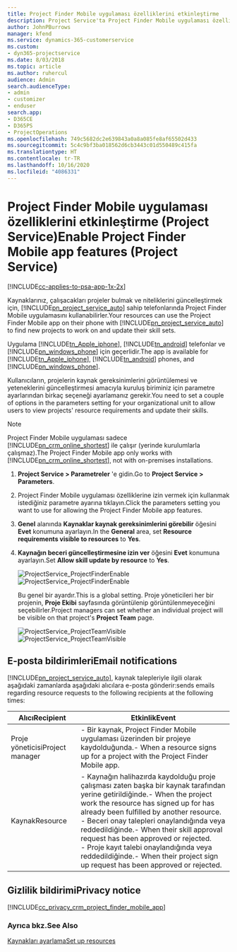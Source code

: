 ```yaml
---
title: Project Finder Mobile uygulaması özelliklerini etkinleştirme
description: Project Service'ta Project Finder Mobile uygulaması özelliklerini etkinleştirme
author: JohnPBurrows
manager: kfend
ms.service: dynamics-365-customerservice
ms.custom:
- dyn365-projectservice
ms.date: 8/03/2018
ms.topic: article
ms.author: ruhercul
audience: Admin
search.audienceType:
- admin
- customizer
- enduser
search.app:
- D365CE
- D365PS
- ProjectOperations
ms.openlocfilehash: 749c5682dc2e639843a0a8a085fe8af65502d433
ms.sourcegitcommit: 5c4c9bf3ba018562d6cb3443c01d550489c415fa
ms.translationtype: HT
ms.contentlocale: tr-TR
ms.lasthandoff: 10/16/2020
ms.locfileid: "4086331"
---
```

# <a name="enable-project-finder-mobile-app-features-project-service"></a><span data-ttu-id="62acd-103">Project Finder Mobile uygulaması özelliklerini etkinleştirme (Project Service)</span><span class="sxs-lookup"><span data-stu-id="62acd-103">Enable Project Finder Mobile app features (Project Service)</span></span>

[!INCLUDE[cc-applies-to-psa-app-1x-2x](../includes/cc-applies-to-psa-app-1x-2x.md)]

<span data-ttu-id="62acd-104">Kaynaklarınız, çalışacakları projeler bulmak ve niteliklerini güncelleştirmek için, [!INCLUDE[pn_project_service_auto](../includes/pn-project-service-auto.md)] sahip telefonlarında Project Finder Mobile uygulamasını kullanabilirler.</span><span class="sxs-lookup"><span data-stu-id="62acd-104">Your resources can use the Project Finder Mobile app on their phone with [!INCLUDE[pn_project_service_auto](../includes/pn-project-service-auto.md)] to find new projects to work on and update their skill sets.</span></span>  
  
 <span data-ttu-id="62acd-105">Uygulama [!INCLUDE[tn_Apple_iphone](../includes/tn-apple-iphone.md)], [!INCLUDE[tn_android](../includes/tn-android.md)] telefonlar ve [!INCLUDE[pn_windows_phone](../includes/pn-windows-phone.md)] için geçerlidir.</span><span class="sxs-lookup"><span data-stu-id="62acd-105">The app is available for [!INCLUDE[tn_Apple_iphone](../includes/tn-apple-iphone.md)], [!INCLUDE[tn_android](../includes/tn-android.md)] phones, and [!INCLUDE[pn_windows_phone](../includes/pn-windows-phone.md)].</span></span>  
  
 <span data-ttu-id="62acd-106">Kullanıcıların, projelerin kaynak gereksinimlerini görüntülemesi ve yeteneklerini güncelleştirmesi amacıyla kuruluş biriminiz için parametre ayarlarından birkaç seçeneği ayarlamanız gerekir.</span><span class="sxs-lookup"><span data-stu-id="62acd-106">You need to set a couple of options in the parameters setting for your organizational unit to allow users to view projects' resource requirements and update their skills.</span></span>  
  
> [!NOTE]
>  <span data-ttu-id="62acd-107">Project Finder Mobile uygulaması sadece [!INCLUDE[pn_crm_online_shortest](../includes/pn-crm-online-shortest.md)] ile çalışır (yerinde kurulumlarla çalışmaz).</span><span class="sxs-lookup"><span data-stu-id="62acd-107">The Project Finder Mobile app only works with [!INCLUDE[pn_crm_online_shortest](../includes/pn-crm-online-shortest.md)], not with on-premises installations.</span></span>  
  
1. <span data-ttu-id="62acd-108">**Project Service > Parametreler** 'e gidin.</span><span class="sxs-lookup"><span data-stu-id="62acd-108">Go to **Project Service > Parameters**.</span></span>  
  
2. <span data-ttu-id="62acd-109">Project Finder Mobile uygulaması özelliklerine izin vermek için kullanmak istediğiniz parametre ayarına tıklayın.</span><span class="sxs-lookup"><span data-stu-id="62acd-109">Click the parameters setting you want to use for allowing the Project Finder Mobile app features.</span></span>  
  
3. <span data-ttu-id="62acd-110">**Genel** alanında **Kaynaklar kaynak gereksinimlerini görebilir** öğesini **Evet** konumuna ayarlayın.</span><span class="sxs-lookup"><span data-stu-id="62acd-110">In the **General** area, set **Resource requirements visible to resources** to **Yes**.</span></span>  
  
4. <span data-ttu-id="62acd-111">**Kaynağın beceri güncelleştirmesine izin ver** öğesini **Evet** konumuna ayarlayın.</span><span class="sxs-lookup"><span data-stu-id="62acd-111">Set **Allow skill update by resource** to **Yes**.</span></span>  
  
   <span data-ttu-id="62acd-112">![ProjectService_ProjectFinderEnable](../psa/media/project-service-project-finder-enable.png "ProjectService_ProjectFinderEnable")</span><span class="sxs-lookup"><span data-stu-id="62acd-112">![ProjectService_ProjectFinderEnable](../psa/media/project-service-project-finder-enable.png "ProjectService_ProjectFinderEnable")</span></span>  
  
   <span data-ttu-id="62acd-113">Bu genel bir ayardır.</span><span class="sxs-lookup"><span data-stu-id="62acd-113">This is a global setting.</span></span> <span data-ttu-id="62acd-114">Proje yöneticileri her bir projenin, **Proje Ekibi** sayfasında görüntülenip görüntülenmeyeceğini seçebilirler.</span><span class="sxs-lookup"><span data-stu-id="62acd-114">Project managers can set whether an individual project will be visible on that project's **Project Team** page.</span></span>  
  
   <span data-ttu-id="62acd-115">![ProjectService_ProjectTeamVisible](../psa/media/project-service-project-team-visible.png "ProjectService_ProjectTeamVisible")</span><span class="sxs-lookup"><span data-stu-id="62acd-115">![ProjectService_ProjectTeamVisible](../psa/media/project-service-project-team-visible.png "ProjectService_ProjectTeamVisible")</span></span>  
  
## <a name="email-notifications"></a><span data-ttu-id="62acd-116">E-posta bildirimleri</span><span class="sxs-lookup"><span data-stu-id="62acd-116">Email notifications</span></span>  
 [!INCLUDE[pn_project_service_auto](../includes/pn-project-service-auto.md)]<span data-ttu-id="62acd-117">, kaynak talepleriyle ilgili olarak aşağıdaki zamanlarda aşağıdaki alıcılara e-posta gönderir:</span><span class="sxs-lookup"><span data-stu-id="62acd-117">sends emails regarding resource requests to the following recipients at the following times:</span></span>  
  
|<span data-ttu-id="62acd-118">Alıcı</span><span class="sxs-lookup"><span data-stu-id="62acd-118">Recipient</span></span>|<span data-ttu-id="62acd-119">Etkinlik</span><span class="sxs-lookup"><span data-stu-id="62acd-119">Event</span></span>|  
|---------------|-----------|  
|<span data-ttu-id="62acd-120">Proje yöneticisi</span><span class="sxs-lookup"><span data-stu-id="62acd-120">Project manager</span></span>|<span data-ttu-id="62acd-121">-   Bir kaynak, Project Finder Mobile uygulaması üzerinden bir projeye kaydolduğunda.</span><span class="sxs-lookup"><span data-stu-id="62acd-121">-   When a resource signs up for a project with the Project Finder Mobile app.</span></span>|  
|<span data-ttu-id="62acd-122">Kaynak</span><span class="sxs-lookup"><span data-stu-id="62acd-122">Resource</span></span>|<span data-ttu-id="62acd-123">-   Kaynağın halihazırda kaydolduğu proje çalışması zaten başka bir kaynak tarafından yerine getirildiğinde.</span><span class="sxs-lookup"><span data-stu-id="62acd-123">-   When the project work the resource has signed up for has already been fulfilled by another resource.</span></span><br /><span data-ttu-id="62acd-124">-   Beceri onay talepleri onaylandığında veya reddedildiğinde.</span><span class="sxs-lookup"><span data-stu-id="62acd-124">-   When their skill approval request has been approved or rejected.</span></span><br /><span data-ttu-id="62acd-125">-   Proje kayıt talebi onaylandığında veya reddedildiğinde.</span><span class="sxs-lookup"><span data-stu-id="62acd-125">-   When their project sign up request has been approved or rejected.</span></span>|  
  
## <a name="privacy-notice"></a><span data-ttu-id="62acd-126">Gizlilik bildirimi</span><span class="sxs-lookup"><span data-stu-id="62acd-126">Privacy notice</span></span>  
 [!INCLUDE[cc_privacy_crm_project_finder_mobile_app](../includes/cc-privacy-crm-project-finder-mobile-app.md)]  
  
### <a name="see-also"></a><span data-ttu-id="62acd-127">Ayrıca bkz.</span><span class="sxs-lookup"><span data-stu-id="62acd-127">See Also</span></span>  
 [<span data-ttu-id="62acd-128">Kaynakları ayarlama</span><span class="sxs-lookup"><span data-stu-id="62acd-128">Set up resources</span></span>](../psa/set-up-resources.md)
